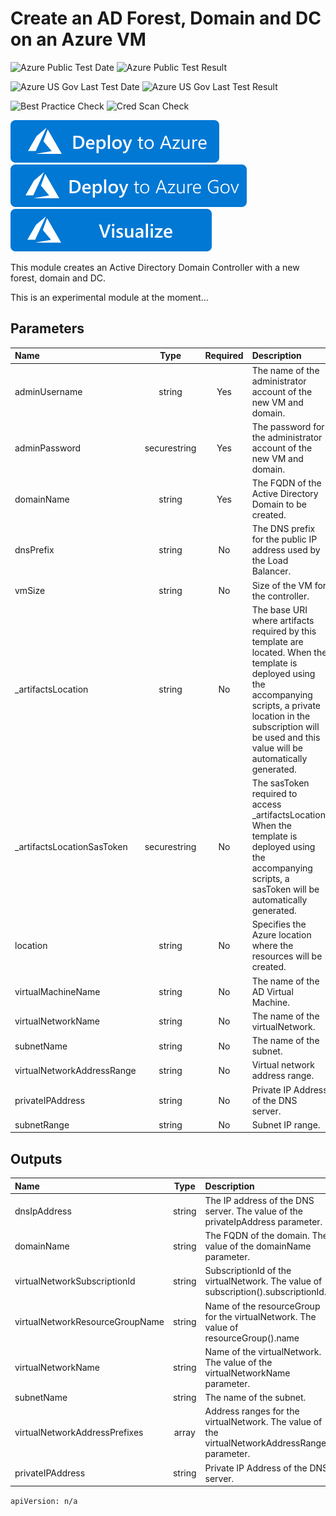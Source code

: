 # Create an AD Forest, Domain and DC on an Azure VM

![Azure Public Test Date](https://azurequickstartsservice.blob.core.windows.net/badges/modules/active-directory-new-domain/0.9/PublicLastTestDate.svg)
![Azure Public Test Result](https://azurequickstartsservice.blob.core.windows.net/badges/modules/active-directory-new-domain/0.9/PublicDeployment.svg)

![Azure US Gov Last Test Date](https://azurequickstartsservice.blob.core.windows.net/badges/modules/active-directory-new-domain/0.9/FairfaxLastTestDate.svg)
![Azure US Gov Last Test Result](https://azurequickstartsservice.blob.core.windows.net/badges/modules/active-directory-new-domain/0.9/FairfaxDeployment.svg)

![Best Practice Check](https://azurequickstartsservice.blob.core.windows.net/badges/modules/active-directory-new-domain/0.9/BestPracticeResult.svg)
![Cred Scan Check](https://azurequickstartsservice.blob.core.windows.net/badges/modules/active-directory-new-domain/0.9/CredScanResult.svg)

[![Deploy To Azure](https://raw.githubusercontent.com/Azure/azure-quickstart-templates/master/1-CONTRIBUTION-GUIDE/images/deploytoazure.svg?sanitize=true)](https://portal.azure.com/#create/Microsoft.Template/uri/https%3A%2F%2Fraw.githubusercontent.com%2FAzure%2Fazure-quickstart-templates%2Fmaster%2Fmodules%2Factive-directory-new-domain%2F0.9%2Fazuredeploy.json)
[![Deploy To Azure US Gov](https://raw.githubusercontent.com/Azure/azure-quickstart-templates/master/1-CONTRIBUTION-GUIDE/images/deploytoazuregov.svg?sanitize=true)](https://portal.azure.us/#create/Microsoft.Template/uri/https%3A%2F%2Fraw.githubusercontent.com%2FAzure%2Fazure-quickstart-templates%2Fmaster%2Fmodules%2Factive-directory-new-domain%2F0.9%2Fazuredeploy.json)
[![Visualize](https://raw.githubusercontent.com/Azure/azure-quickstart-templates/master/1-CONTRIBUTION-GUIDE/images/visualizebutton.svg?sanitize=true)](http://armviz.io/#/?load=https%3A%2F%2Fraw.githubusercontent.com%2FAzure%2Fazure-quickstart-templates%2Fmaster%2Fmodules%2Factive-directory-new-domain%2F0.9%2Fazuredeploy.json)

This module creates an Active Directory Domain Controller with a new forest, domain and DC.

This is an experimental module at the moment...

## Parameters

| Name | Type | Required | Description |
| :------------- | :----------: | :----------: | :------------- |
| adminUsername | string | Yes | The name of the administrator account of the new VM and domain.|
| adminPassword | securestring | Yes | The password for the administrator account of the new VM and domain.|
| domainName | string | Yes | The FQDN of the Active Directory Domain to be created.|
| dnsPrefix | string | No | The DNS prefix for the public IP address used by the Load Balancer.|
| vmSize | string | No | Size of the VM for the controller.|
| _artifactsLocation | string | No | The base URI where artifacts required by this template are located. When the template is deployed using the accompanying scripts, a private location in the subscription will be used and this value will be automatically generated.|
| _artifactsLocationSasToken | securestring | No | The sasToken required to access _artifactsLocation.  When the template is deployed using the accompanying scripts, a sasToken will be automatically generated.|
| location | string | No | Specifies the Azure location where the resources will be created. |
| virtualMachineName | string | No | The name of the AD Virtual Machine.|
| virtualNetworkName | string | No | The name of the virtualNetwork.|
| subnetName | string | No | The name of the subnet.|
| virtualNetworkAddressRange | string | No | Virtual network address range.|
| privateIPAddress  | string | No | Private IP Address of the DNS server.|
| subnetRange  | string | No | Subnet IP range.|

## Outputs

| Name | Type | Description |
| :------------- | :----------: | :------------- |
| dnsIpAddress | string | The IP address of the DNS server. The value of the privateIpAddress parameter. |
| domainName | string | The FQDN of the domain. The value of the domainName parameter. |
| virtualNetworkSubscriptionId | string | SubscriptionId of the virtualNetwork. The value of subscription().subscriptionId. |
| virtualNetworkResourceGroupName | string | Name of the resourceGroup for the virtualNetwork.  The value of resourceGroup().name |
| virtualNetworkName | string | Name of the virtualNetwork.  The value of the virtualNetworkName parameter. |
| subnetName | string | The name of the subnet.|
| virtualNetworkAddressPrefixes | array | Address ranges for the virtualNetwork. The value of the virtualNetworkAddressRanges parameter. |
| privateIPAddress  | string | Private IP Address of the DNS server.|

```apiVersion: n/a```
